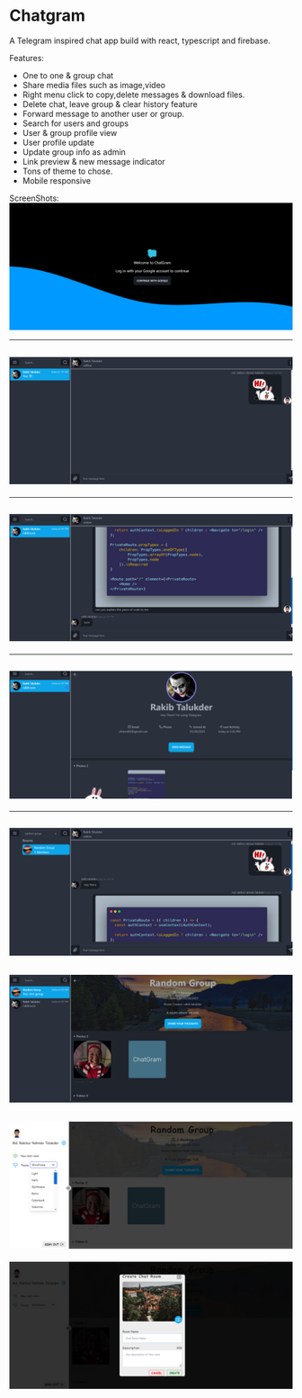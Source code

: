 # Chatgram

A Telegram inspired chat app build with react, typescript and firebase.

Features:

-   One to one & group chat
-   Share media files such as image,video
-   Right menu click to copy,delete messages & download files.
-   Delete chat, leave group & clear history feature
-   Forward message to another user or group.
-   Search for users and groups
-   User & group profile view
-   User profile update
-   Update group info as admin
-   Link preview & new message indicator
-   Tons of theme to chose.
-   Mobile responsive

ScreenShots:
![ss](./ss/1.png)

---

## ![ss](./ss/2.png)

---

## ![ss](./ss/3.png)

---

## ![ss](./ss/4.png)

---

## ![ss](./ss/5.png)

## ![ss](./ss/6.png)

## ![ss](./ss/7.png)

![ss](./ss/8.png)
